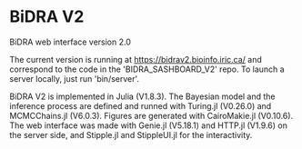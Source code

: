 # BiDRA V2
BiDRA web interface version 2.0

The current version is running at https://bidrav2.bioinfo.iric.ca/ and correspond to the code in the 'BIDRA_SASHBOARD_V2' repo.
To launch a server locally, just run 'bin/server'.

BiDRA V2 is implemented in Julia (V1.8.3). The Bayesian model and the inference process are defined and runned with Turing.jl (V0.26.0) and MCMCChains.jl (V6.0.3). Figures are generated with CairoMakie.jl (V0.10.6).
The web interface was made with Genie.jl (V5.18.1) and HTTP.jl (V1.9.6) on the server side, and Stipple.jl and StippleUI.jl for the interactivity.
